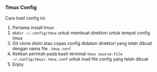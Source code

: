 ### Tmux Config
Cara load config ini:
1. Pertama install tmux
2. `mkdir ~/.config/tmux` untuk membuat direktori untuk tempat config tmux
3. Git clone disini atau copas config didalam direktori yang telah
   dibuat dengan nama file `.tmux.conf`
4. Ketikan perintah pada bash terminal `tmux source-file ~/.config/tmux/.tmux.conf` untuk load file config yang telah dibuat
5. Enjoy
